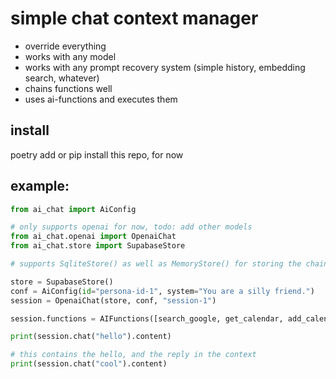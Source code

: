 # simple chat context manager

- override everything
- works with any model
- works with any prompt recovery system (simple history, embedding search, whatever)
- chains functions well
- uses ai-functions and executes them

## install

poetry add or pip install this repo, for now

## example:


```python
from ai_chat import AiConfig

# only supports openai for now, todo: add other models
from ai_chat.openai import OpenaiChat
from ai_chat.store import SupabaseStore

# supports SqliteStore() as well as MemoryStore() for storing the chain of prompts

store = SupabaseStore()
conf = AiConfig(id="persona-id-1", system="You are a silly friend.")
session = OpenaiChat(store, conf, "session-1")

session.functions = AIFunctions([search_google, get_calendar, add_calendar])

print(session.chat("hello").content)

# this contains the hello, and the reply in the context
print(session.chat("cool").content)
```
